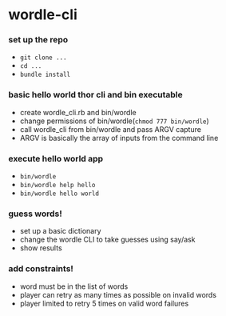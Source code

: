 # wordle-cli

### set up the repo

- `git clone ...`
- `cd ...`
- `bundle install`

### basic hello world thor cli and bin executable

- create wordle_cli.rb and bin/wordle
- change permissions of bin/wordle(`chmod 777 bin/wordle`)
- call wordle_cli from bin/wordle and pass ARGV capture
- ARGV is basically the array of inputs from the command line

### execute hello world app

- `bin/wordle`
- `bin/wordle help hello`
- `bin/wordle hello world`

### guess words!

- set up a basic dictionary
- change the wordle CLI to take guesses using say/ask
- show results

### add constraints!

- word must be in the list of words
- player can retry as many times as possible on invalid words
- player limited to retry 5 times on valid word failures
